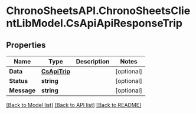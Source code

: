 # ChronoSheetsAPI.ChronoSheetsClientLibModel.CsApiApiResponseTrip
## Properties

Name | Type | Description | Notes
------------ | ------------- | ------------- | -------------
**Data** | [**CsApiTrip**](CsApiTrip.md) |  | [optional] 
**Status** | **string** |  | [optional] 
**Message** | **string** |  | [optional] 

[[Back to Model list]](../README.md#documentation-for-models) [[Back to API list]](../README.md#documentation-for-api-endpoints) [[Back to README]](../README.md)

